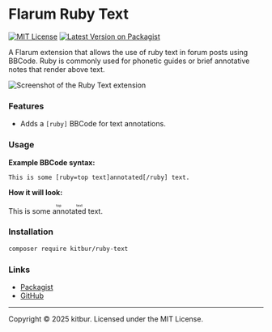 # Flarum Ruby Text

[![MIT License](https://img.shields.io/badge/license-MIT-blue.svg)](https://github.com/kitbur/ruby-text/blob/main/LICENSE.md)
[![Latest Version on Packagist](https://img.shields.io/packagist/v/kitbur/ruby-text.svg)](https://packagist.org/packages/kitbur/ruby-text)

A Flarum extension that allows the use of ruby text in forum posts using BBCode. Ruby is commonly used for phonetic guides or brief annotative notes that render above text.

![Screenshot of the Ruby Text extension](https://i.imgur.com/EZ9MVUu.png)

### Features

- Adds a `[ruby]` BBCode for text annotations.

### Usage

**Example BBCode syntax:**

```bbcode
This is some [ruby=top text]annotated[/ruby] text.
```

**How it will look:**

This is some <ruby>annotated<rt>top text</rt></ruby> text.

### Installation

```bash
composer require kitbur/ruby-text
```

### Links

- [Packagist](https://packagist.org/packages/kitbur/ruby-text)
- [GitHub](https://github.com/kitbur/ruby-text)
<!-- - [Flarum Community](#) -->

---

Copyright © 2025 kitbur. Licensed under the MIT License.